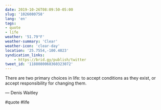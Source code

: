 ```yaml
---
date: 2019-10-26T08:09:50-05:00
slug: '1026080758'
lang: 'en'
tags:
- quote
- life
weather: '51.79°F'
weather-summary: 'Clear'
weather-icon: 'clear-day'
location: '25.7554,-100.4023'
syndication_links:
    - https://brid.gy/publish/twitter
tweet_id: '1188080068360323072'
---
```

There are two primary choices in life: to accept conditions as they exist, or accept responsibility for changing them.

— Denis Waitley

#quote #life